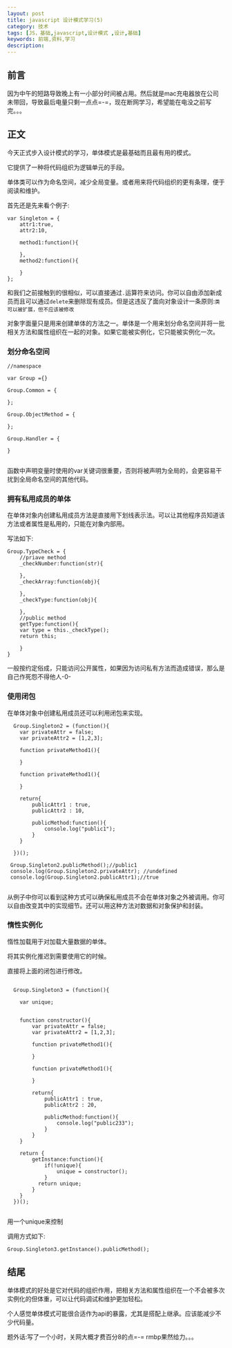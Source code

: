 ```yaml
---
layout: post
title: javascript 设计模式学习(5)
category: 技术
tags: [JS，基础,javascript,设计模式 ,设计,基础]
keywords: 前端,资料,学习
description: 
---
```


## 前言
因为中午的短路导致晚上有一小部分时间被占用。然后就是mac充电器放在公司未带回，导致最后电量只剩一点点=-=，现在断网学习，希望能在电没之前写完。。。

## 正文

今天正式步入设计模式的学习，单体模式是最基础而且最有用的模式。

它提供了一种将代码组织为逻辑单元的手段。

单体类可以作为命名空间，减少全局变量。或者用来将代码组织的更有条理，便于阅读和维护。

首先还是先来看个例子:

```
var Singleton = {
	attr1:true,
	attr2:10,

	method1:function(){

	},
	method2:function(){

	} 		
};
```

和我们之前接触到的很相似，可以直接通过`.`运算符来访问。你可以自由添加新成员而且可以通过`delete`来删除现有成员。但是这违反了面向对象设计一条原则:`类可以被扩展，但不应该被修改`

对象字面量只是用来创建单体的方法之一。单体是一个用来划分命名空间并将一批相关方法和属性组织在一起的对象。如果它能被实例化，它只能被实例化一次。


### 划分命名空间

```
//namespace

var Group ={}

Group.Common = {

};

Group.ObjectMethod = {

};

Group.Handler = {
	
}


```

函数中声明变量时使用的var关键词很重要，否则将被声明为全局的，会更容易干扰到全局命名空间的其他代码。

### 拥有私用成员的单体

在单体对象内创建私用成员方法是直接用下划线表示法。可以让其他程序员知道该方法或者属性是私用的，只能在对象内部用。

写法如下:

```
Group.TypeCheck = {
	//priave method
	_checkNumber:function(str){

	},
	_checkArray:function(obj){

	},
	_checkType:function(obj){

	},
	//public method
	getType:function(){
	var type = this._checkType();
	return this;

	}
}

```

一般按约定俗成，只能访问公开属性，如果因为访问私有方法而造成错误，那么是自己作死怨不得他人-0-

### 使用闭包

在单体对象中创建私用成员还可以利用闭包来实现。

```
  Group.Singleton2 = (function(){
  	var privateAttr = false;
  	var privateAttr2 = [1,2,3];

  	function privateMethod1(){

  	}

  	function privateMethod1(){

  	}

  	return{
  		publicAttr1 : true,
  		publicAttr2 : 10,

  		publicMethod:function(){
  			console.log("public1");
  		}
  	}

  })();

 Group.Singleton2.publicMethod();//public1
 console.log(Group.Singleton2.privateAttr); //undefined
 console.log(Group.Singleton2.publicAttr1);//true
 
```

从例子中你可以看到这种方式可以确保私用成员不会在单体对象之外被调用。你可以自由改变其中的实现细节。还可以用这种方法对数据和对象保护和封装。

### 惰性实例化

惰性加载用于对加载大量数据的单体。

将其实例化推迟到需要使用它的时候。

直接将上面的闭包进行修改。

```

  Group.Singleton3 = (function(){

  	var unique;
  	

  	function constructor(){
	  	var privateAttr = false;
	  	var privateAttr2 = [1,2,3];

	  	function privateMethod1(){

	  	}

	  	function privateMethod1(){

	  	}

	  	return{
	  		publicAttr1 : true,
	  		publicAttr2 : 20,

	  		publicMethod:function(){
	  			console.log("public233");
	  		}
	  	}
  	}

  	return {
  		getInstance:function(){
  			if(!unique){
  				unique = constructor();
  			}
  		  return unique;
  		}
  	}
  })();


```

用一个unique来控制

调用方式如下:

```
Group.Singleton3.getInstance().publicMethod();

```

## 结尾

单体模式的好处是它对代码的组织作用，把相关方法和属性组织在一个不会被多次实例化的但体重，可以让代码调试和维护更加轻松。

个人感觉单体模式可能很合适作为api的暴露，尤其是搭配上继承。应该能减少不少代码量。

题外话:写了一个小时，关网大概才费百分8的点=-= rmbp果然给力。。。





